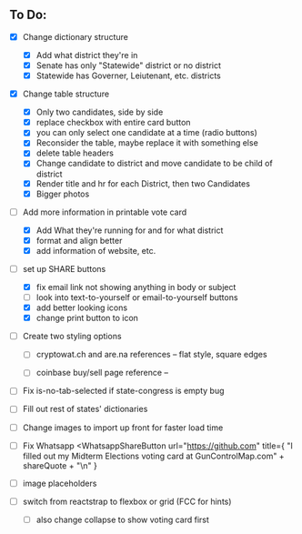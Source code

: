 ## To Do:
- [x] Change dictionary structure
	- [x] Add what district they're in
	- [x] Senate has only "Statewide" district or no district 
	- [x] Statewide has Governer, Leiutenant, etc. districts 

- [x] Change table structure
	- [x] Only two candidates, side by side 
	- [x] replace checkbox with entire card button
	- [x] you can only select one candidate at a time (radio buttons)
	- [x] Reconsider the table, maybe replace it with something else
	- [x] delete table headers
	- [x] Change candidate to district and move candidate to be child of district
	- [x] Render title and hr for each District, then two Candidates
	- [x] Bigger photos

- [ ] Add more information in printable vote card
	- [x] Add What they're running for and for what district
	- [x] format and align better
	- [x] add information of website, etc.

- [ ] set up SHARE buttons
	- [x] fix email link not showing anything in body or subject
 	- [ ] look into text-to-yourself or email-to-yourself buttons
	- [x] add better looking icons
	- [x] change print button to icon

- [ ] Create two styling options
	- [ ] cryptowat.ch and are.na references – flat style, square edges
	- [ ] coinbase buy/sell page reference – 


- [ ] Fix is-no-tab-selected if state-congress is empty bug
- [ ] Fill out rest of states' dictionaries


- [ ] Change images to import up front for faster load time

- [ ] Fix Whatsapp 
  <WhatsappShareButton
    url="https://github.com"
    title={
      "I filled out my Midterm Elections voting card at GunControlMap.com" +
      shareQuote +
      "\n"
    }
  >
    <IoWhatsapp size={18} color="#25d366" />
  </WhatsappShareButton>


- [ ] image placeholders

- [ ] switch from reactstrap to flexbox or grid (FCC for hints)
	- [ ] also change collapse to show voting card first